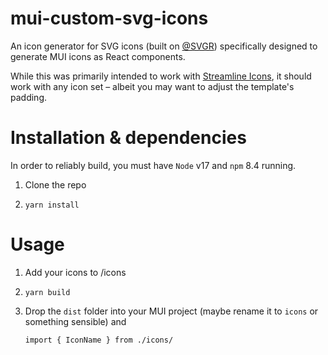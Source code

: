 # mui-custom-svg-icons
An icon generator for SVG icons (built on [@SVGR](https://react-svgr.com)) specifically designed to generate MUI icons as React components.

While this was primarily intended to work with [Streamline Icons](https://streamlinehq.com), it should work with any icon set – albeit you may want to adjust the template's padding.

# Installation & dependencies
In order to reliably build, you must have `Node` v17 and `npm` 8.4 running. 

1. Clone the repo

2. `yarn install`

# Usage
1. Add your icons to /icons

2. `yarn build`

3. Drop the `dist` folder into your MUI project (maybe rename it to `icons` or something sensible) and 
   ```
   import { IconName } from ./icons/
   ```
